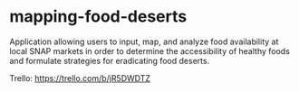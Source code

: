 mapping-food-deserts
====================

Application allowing users to input, map, and analyze food availability at local SNAP markets in order to determine the accessibility of healthy foods and formulate strategies for eradicating food deserts.

Trello: https://trello.com/b/jR5DWDTZ

